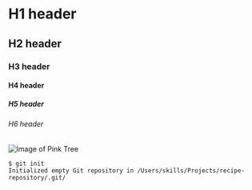 #  H1 header 
##  H2 header
###  H3 header
####  H4 header
#####  H5 header
######  H6 header


![Image of Pink Tree](https://upload.wikimedia.org/wikipedia/commons/thumb/a/a2/1121098-pink-nature-wallpaper-1920x1080-lockscreen.jpg/1200px-1121098-pink-nature-wallpaper-1920x1080-lockscreen.jpg)


```
$ git init
Initialized empty Git repository in /Users/skills/Projects/recipe-repository/.git/
```
